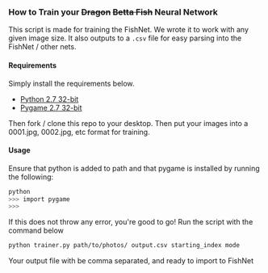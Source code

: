 ### How to Train your <s>Dragon</s> <s>Betta Fish</s> Neural Network

This script is made for training the FishNet. We wrote it to work with any given image size.
It also outputs to a ``.csv`` file for easy parsing into the FishNet / other nets.

#### Requirements

Simply install the requirements below.
- [Python 2.7 32-bit](https://www.python.org/ftp/python/2.7.8/python-2.7.8.msi)
- [Pygame 2.7 32-bit](http://pygame.org/ftp/pygame-1.9.1.win32-py2.7.msi)

Then fork / clone this repo to your desktop. Then put your images into 
a 0001.jpg, 0002.jpg, etc format for training.

#### Usage

Ensure that python is added to path and that pygame is installed by running the following:
``` bash
python
>>> import pygame
>>>
```
If this does not throw any error, you're good to go! Run the script with the command below

``` bash
python trainer.py path/to/photos/ output.csv starting_index mode
```

Your output file with be comma separated, and ready to import to FishNet
